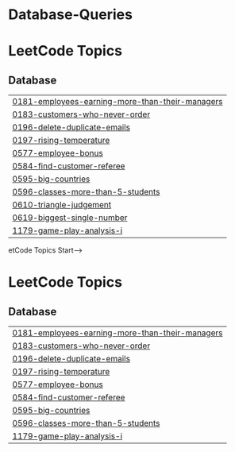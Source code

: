 # Database-Queries
<!---LeetCode Topics Start-->
# LeetCode Topics
## Database
|  |
| ------- |
| [0181-employees-earning-more-than-their-managers](https://github.com/sahildando/Database-Queries/tree/master/0181-employees-earning-more-than-their-managers) |
| [0183-customers-who-never-order](https://github.com/sahildando/Database-Queries/tree/master/0183-customers-who-never-order) |
| [0196-delete-duplicate-emails](https://github.com/sahildando/Database-Queries/tree/master/0196-delete-duplicate-emails) |
| [0197-rising-temperature](https://github.com/sahildando/Database-Queries/tree/master/0197-rising-temperature) |
| [0577-employee-bonus](https://github.com/sahildando/Database-Queries/tree/master/0577-employee-bonus) |
| [0584-find-customer-referee](https://github.com/sahildando/Database-Queries/tree/master/0584-find-customer-referee) |
| [0595-big-countries](https://github.com/sahildando/Database-Queries/tree/master/0595-big-countries) |
| [0596-classes-more-than-5-students](https://github.com/sahildando/Database-Queries/tree/master/0596-classes-more-than-5-students) |
| [0610-triangle-judgement](https://github.com/sahildando/Database-Queries/tree/master/0610-triangle-judgement) |
| [0619-biggest-single-number](https://github.com/sahildando/Database-Queries/tree/master/0619-biggest-single-number) |
| [1179-game-play-analysis-i](https://github.com/sahildando/Database-Queries/tree/master/1179-game-play-analysis-i) |
<!---LeetCode Topics End-->etCode Topics Start-->
# LeetCode Topics
## Database
|  |
| ------- |
| [0181-employees-earning-more-than-their-managers](https://github.com/sahildando/Database-Queries/tree/master/0181-employees-earning-more-than-their-managers) |
| [0183-customers-who-never-order](https://github.com/sahildando/Database-Queries/tree/master/0183-customers-who-never-order) |
| [0196-delete-duplicate-emails](https://github.com/sahildando/Database-Queries/tree/master/0196-delete-duplicate-emails) |
| [0197-rising-temperature](https://github.com/sahildando/Database-Queries/tree/master/0197-rising-temperature) |
| [0577-employee-bonus](https://github.com/sahildando/Database-Queries/tree/master/0577-employee-bonus) |
| [0584-find-customer-referee](https://github.com/sahildando/Database-Queries/tree/master/0584-find-customer-referee) |
| [0595-big-countries](https://github.com/sahildando/Database-Queries/tree/master/0595-big-countries) |
| [0596-classes-more-than-5-students](https://github.com/sahildando/Database-Queries/tree/master/0596-classes-more-than-5-students) |
| [1179-game-play-analysis-i](https://github.com/sahildando/Database-Queries/tree/master/1179-game-play-analysis-i) |








